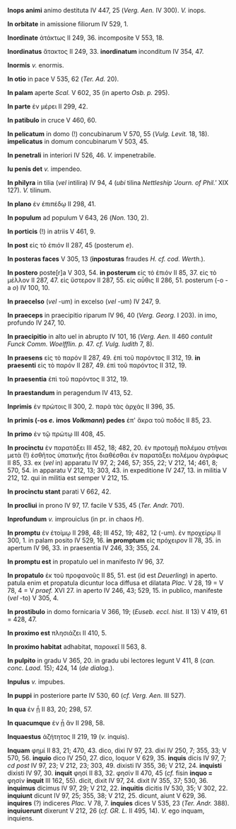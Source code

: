 **Inops animi** animo destituta IV 447, 25 (*Verg. Aen.* IV 300). *V.*
inops.

**In orbitate** in amissione filiorum IV 529, 1.

**Inordinate** ἀτάκτως II 249, 36. incomposite V 553, 18.

**Inordinatus** ἄτακτος II 249, 33. **inordinatum** inconditum IV 354,
47.

**Inormis** *v.* enormis.

**In otio** in pace V 535, 62 (*Ter. Ad.* 20).

**In palam** aperte *Scal.* V 602, 35 (in aperto *Osb. p.* 295).

**In parte** ἐν μέρει II 299, 42.

**In patibulo** in cruce V 460, 60.

**In pelicatum** in domo (!) concubinarum V 570, 55 (*Vulg. Levit.*
18, 18). **impelicatus** in domum concubinarum V 503, 45.

**In penetrali** in interiori IV 526, 46. *V.* impenetrabile.

**Iu penis det** *v.* impendeo.

**In philyra** in tilia (*vel* intilira) IV 94, 4 (*ubi* tilina
*Nettleship 'Journ. of Phil.'* XIX 127). *V.* tilinum.

**In plano** ἐν ἐπιπέδῳ II 298, 41.

**In populum** ad populum V 643, 26 (*Non.* 130, 2).

**In porticis** (!) in atriis V 461, 9.

**In post** εἰς τὸ ἐπιόν II 287, 45 (posterum *e*).

**In posteras faces** V 305, 13 (**inposturas** fraudes *H. cf. cod.
Werth.*).

**In postero** poste[r]a V 303, 54. **in posterum** εἰς τὀ ἐπιόν II
85, 37. εἰς τὸ μέλλον II 287, 47. εἰς ὕστερον II 287, 55. είς αὖθις II
286, 51. posterum (-o -a *o*) IV 100, 10.

**In praecelso** (*vel* -um) in excelso (*vel* -um) IV 247, 9.

**In praeceps** in praecipitio riparum IV 96, 40 (*Verg. Georg.* I
203). in imo, profundo IV 247, 10.

**In praecipitio** in alto uel in abrupto IV 101, 16 (*Verg. Aen.* II
460 *contulit Funck Comm. Woelfflin. p.* 47. *cf. Vulg. Iudith* 7, 8).

**In praesens** εἰς τὸ παρόν II 287, 49. ἐπὶ τοῦ παρόντος II 312, 19.
**in praesenti** εἰς τὸ παρόν II 287, 49. ἐπὶ τοῦ παρόντος II 312, 19.

**In praesentia** ἐπὶ τοῦ παρόντος II 312, 19.

**In praestandum** in peragendum IV 413, 52.

**Inprimis** ἐν πρώτοις II 300, 2. παρὰ τὰς ἀρχάς II 396, 35.

**In primis (-os *e.* imos *Volkmann*) pedes** ἐπ' ἄκρα τοῦ ποδός II
85, 23.

**In primo** ἐν τῷ πρώτῳ III 408, 45.

**In procinctu** ἐν παρατάξει III 452, 18; 482, 20. ἐν προτομῇ πολέμου
στῆναι μετὰ (!) ἐσθῆτος ὑπατικῆς ἤτοι διαθέσθαι ἐν παρατάξει πολέμου
ἀγράφως II 85, 33. ex (*vel* in) apparatu IV 97, 2; 246, 57; 355, 22; V
212, 14; 461, 8; 570, 54. in apparatu V 212, 13; 303, 43. in expeditione
IV 247, 13. in militia V 212, 12. qui in militia est semper V 212, 15.

**In procinctu stant** parati V 662, 42.

**In procliui** in prono IV 97, 17. facile V 535, 45 (*Ter. Andr.*
701).

**Inprofundum** *v.* improuiclus (in pr. in chaos *H*).

**In promptu** ἐν ἑτοίμῳ II 298, 48; III 452, 19; 482, 12 (-um). ἐν
προχείρῳ II 300, 1. in palam posito IV 529, 16. **in promptum** εἰς
πρόχειρον II 78, 35. in apertum IV 96, 33. in praesentia IV 246, 33;
355, 24.

**In promptu est** in propatulo uel in manifesto IV 96, 37.

**In propatulo** ἐκ τοῦ προφανοῦς II 85, 51. est (id est *Deuerling*) in
aperto. patula enim et propatula dicuntur loca diffusa et dilatata
*Plac.* V 28, 19 = V 78, 4 = V *praef.* XVI 27. in aperto IV 246, 43;
529, 15. in publico, manifeste (*vel* -to) V 305, 4.

**In prostibulo** in domo fornicaria V 366, 19; (*Euseb. eccl. hist.* II
13) V 419, 61 = 428, 47.

**In proximo est** πλησιάζει II 410, 5.

**In proximo habitat** adhabitat, παροικεῖ II 563, 8.

**In pulpito** in gradu V 365, 20. in gradu ubi lectores legunt V 411, 8
(*can. conc. Laod.* 15); 424, 14 (*de dialog.*).

**Inpulus** *v.* impubes.

**In puppi** in posteriore parte IV 530, 60 (*cf. Verg. Aen.* III 527).

**In qua** ἐν ᾗ II 83, 20; 298, 57.

**In quacumque** ἐν ᾗ ἄν II 298, 58.

**Inquaestus** ἀζήτητος II 219, 19 (*v.* inquis).

**Inquam** φημί II 83, 21; 470, 43. dico, dixi IV 97, 23. dixi IV 250,
7; 355, 33; V 570, 56. **inquio** dico IV 250, 27. dico, loquor V 629,
35. **in­quis** dicis IV 97, 7; *cd post* IV 97, 23; V 212, 23; 303, 49.
dixisti IV 355, 36; V 212, 24. **inquisti** dixisti IV 97, 30.
**inquit** φησί II 83, 32. φησίν II 470, 45 (*cf.* fisin **inquo =**
φησίν **inquit** III 162, 55). dicit, dixit IV 97, 24. dixit IV 355, 37;
530, 36. **inquimus** dicimus IV 97, 29; V 212, 22. **inquitis** dicitis
IV 530, 35; V 302, 22. **inquiunt** dicunt IV 97, 25; 355, 38; V 212, 25.
dicunt, aiunt V 629, 36. **inquires** (?) indiceres *Plac.* V 78, 7.
**inquies** dices V 535, 23 (*Ter. Andr.* 388). **inquiuerunt**
dixerunt V 212, 26 (*cf. GR. L.* II 495, 14). *V.* ego inquam, inquiens.
